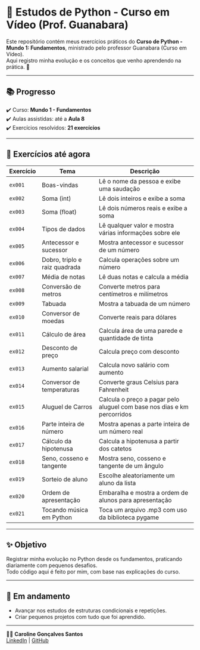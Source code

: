 # 🐍 Estudos de Python - Curso em Vídeo (Prof. Guanabara)

Este repositório contém meus exercícios práticos do **Curso de Python - Mundo 1: Fundamentos**, ministrado pelo professor Guanabara (Curso em Vídeo).  
Aqui registro minha evolução e os conceitos que venho aprendendo na prática. 🚀

---

## 📚 Progresso

✔️ Curso: **Mundo 1 - Fundamentos**  
✔️ Aulas assistidas: até a **Aula 8**  
✔️ Exercícios resolvidos: **21 exercícios**

---

## 📂 Exercícios até agora

| Exercício | Tema | Descrição |
|----------|------|-----------|
| `ex001` | Boas-vindas | Lê o nome da pessoa e exibe uma saudação |
| `ex002` | Soma (int) | Lê dois inteiros e exibe a soma |
| `ex003` | Soma (float) | Lê dois números reais e exibe a soma |
| `ex004` | Tipos de dados | Lê qualquer valor e mostra várias informações sobre ele |
| `ex005` | Antecessor e sucessor | Mostra antecessor e sucessor de um número |
| `ex006` | Dobro, triplo e raiz quadrada | Calcula operações sobre um número |
| `ex007` | Média de notas | Lê duas notas e calcula a média |
| `ex008` | Conversão de metros | Converte metros para centímetros e milímetros |
| `ex009` | Tabuada | Mostra a tabuada de um número |
| `ex010` | Conversor de moedas | Converte reais para dólares |
| `ex011` | Cálculo de área | Calcula área de uma parede e quantidade de tinta |
| `ex012` | Desconto de preço | Calcula preço com desconto |
| `ex013` | Aumento salarial | Calcula novo salário com aumento |
| `ex014` | Conversor de temperaturas | Converte graus Celsius para Fahrenheit |
| `ex015` | Aluguel de Carros | Calcula o preço a pagar pelo aluguel com base nos dias e km percorridos |
| `ex016` | Parte inteira de número | Mostra apenas a parte inteira de um número real |
| `ex017` | Cálculo da hipotenusa | Calcula a hipotenusa a partir dos catetos |
| `ex018` | Seno, cosseno e tangente | Mostra seno, cosseno e tangente de um ângulo |
| `ex019` | Sorteio de aluno | Escolhe aleatoriamente um aluno da lista |
| `ex020` | Ordem de apresentação | Embaralha e mostra a ordem de alunos para apresentação |
| `ex021` | Tocando música em Python | Toca um arquivo .mp3 com uso da biblioteca pygame |

---

## ✨ Objetivo

Registrar minha evolução no Python desde os fundamentos, praticando diariamente com pequenos desafios.  
Todo código aqui é feito por mim, com base nas explicações do curso.

---

## 🚧 Em andamento

- Avançar nos estudos de estruturas condicionais e repetições.
- Criar pequenos projetos com tudo que foi aprendido.

---

👩‍💻 **Caroline Gonçalves Santos**  
[LinkedIn](https://www.linkedin.com/in/carolinesantosti) | [GitHub](https://github.com/carolinesantosti)
